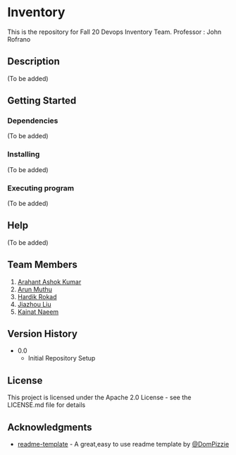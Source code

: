 # Inventory 

This is the repository for Fall 20 Devops Inventory Team. Professor : John Rofrano


## Description

(To be added)

## Getting Started

### Dependencies

(To be added)

### Installing
(To be added)

### Executing program

(To be added)

## Help

(To be added)

## Team Members

1. [Arahant Ashok Kumar](https://github.com/arahant)
2. [Arun Muthu](https://github.com/arungithub9)
3. [Hardik Rokad](https://github.com/hardikr586)
4. [Jiazhou Liu](https://github.com/602071349)
5. [Kainat Naeem](https://github.com/kainattnaeem)

## Version History

* 0.0
    * Initial Repository Setup

## License

This project is licensed under the Apache 2.0 License - see the LICENSE.md file for details

## Acknowledgments

* [readme-template](https://gist.github.com/DomPizzie/7a5ff55ffa9081f2de27c315f5018afc) - A great,easy to use readme template by [@DomPizzie](https://twitter.com/dompizzie)
